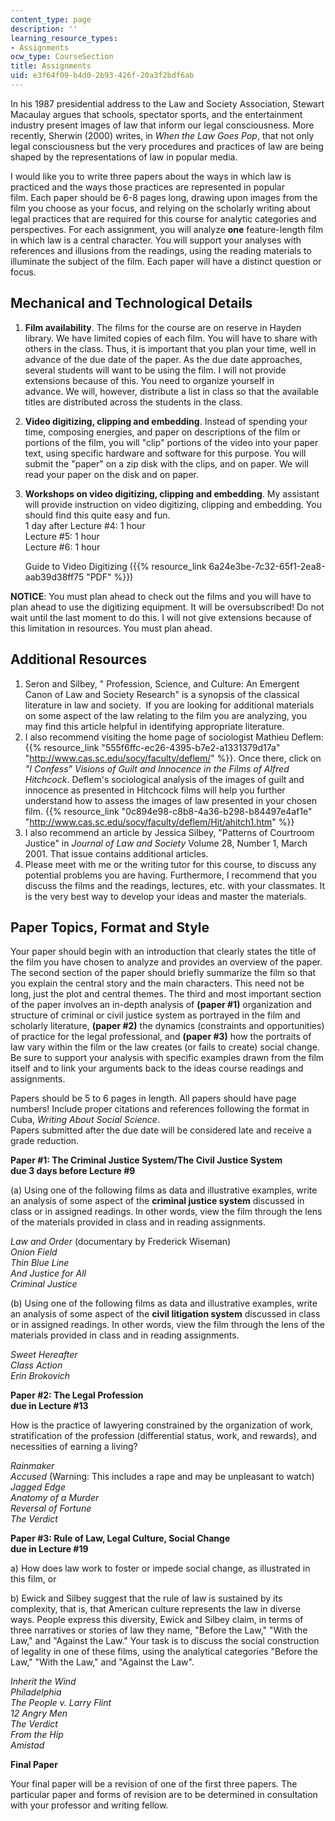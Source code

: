 ```yaml
---
content_type: page
description: ''
learning_resource_types:
- Assignments
ocw_type: CourseSection
title: Assignments
uid: e3f64f09-b4d0-2b93-426f-20a3f2bdf6ab
---
```


In his 1987 presidential address to the Law and Society Association, Stewart Macaulay argues that schools, spectator sports, and the entertainment industry present images of law that inform our legal consciousness. More recently, Sherwin (2000) writes, in _When the Law Goes Pop_, that not only legal consciousness but the very procedures and practices of law are being shaped by the representations of law in popular media.  

I would like you to write three papers about the ways in which law is practiced and the ways those practices are represented in popular film. Each paper should be 6-8 pages long, drawing upon images from the film you choose as your focus, and relying on the scholarly writing about legal practices that are required for this course for analytic categories and perspectives. For each assignment, you will analyze **one** feature-length film in which law is a central character. You will support your analyses with references and illusions from the readings, using the reading materials to illuminate the subject of the film. Each paper will have a distinct question or focus.

Mechanical and Technological Details
------------------------------------

1.  **Film availability**. The films for the course are on reserve in Hayden library. We have limited copies of each film. You will have to share with others in the class. Thus, it is important that you plan your time, well in advance of the due date of the paper. As the due date approaches, several students will want to be using the film. I will not provide extensions because of this. You need to organize yourself in advance. We will, however, distribute a list in class so that the available titles are distributed across the students in the class.
2.  **Video digitizing, clipping and embedding**. Instead of spending your time, composing energies, and paper on descriptions of the film or portions of the film, you will "clip" portions of the video into your paper text, using specific hardware and software for this purpose. You will submit the "paper" on a zip disk with the clips, and on paper. We will read your paper on the disk and on paper.
3.  **Workshops on video digitizing, clipping and embedding**. My assistant will provide instruction on video digitizing, clipping and embedding. You should find this quite easy and fun.  
    1 day after Lecture #4: 1 hour  
    Lecture #5: 1 hour  
    Lecture #6: 1 hour  
      
    Guide to Video Digitizing ({{% resource_link 6a24e3be-7c32-65f1-2ea8-aab39d38ff75 "PDF" %}})

**NOTICE**: You must plan ahead to check out the films and you will have to plan ahead to use the digitizing equipment. It will be oversubscribed! Do not wait until the last moment to do this. I will not give extensions because of this limitation in resources. You must plan ahead.

Additional Resources
--------------------

1.  Seron and Silbey, " Profession, Science, and Culture: An Emergent Canon of Law and Society Research" is a synopsis of the classical literature in law and society.  If you are looking for additional materials on some aspect of the law relating to the film you are analyzing, you may find this article helpful in identifying appropriate literature.
2.  I also recommend visiting the home page of sociologist Mathieu Deflem: {{% resource_link "555f6ffc-ec26-4395-b7e2-a1331379d17a" "http://www.cas.sc.edu/socy/faculty/deflem/" %}}. Once there, click on _"I Confess" Visions of Guilt and Innocence in the Films of Alfred Hitchcock_. Deflem's sociological analysis of the images of guilt and innocence as presented in Hitchcock films will help you further understand how to assess the images of law presented in your chosen film. {{% resource_link "0c894e98-c8b8-4a36-b298-b84497e4af1e" "http://www.cas.sc.edu/socy/faculty/deflem/Hit/ahitch1.htm" %}}
3.  I also recommend an article by Jessica Silbey, "Patterns of Courtroom Justice" in _Journal of_ _Law and Society_ Volume 28, Number 1, March 2001. That issue contains additional articles.
4.  Please meet with me or the writing tutor for this course, to discuss any potential problems you are having. Furthermore, I recommend that you discuss the films and the readings, lectures, etc. with your classmates. It is the very best way to develop your ideas and master the materials.

Paper Topics, Format and Style
------------------------------

Your paper should begin with an introduction that clearly states the title of the film you have chosen to analyze and provides an overview of the paper. The second section of the paper should briefly summarize the film so that you explain the central story and the main characters. This need not be long, just the plot and central themes. The third and most important section of the paper involves an in-depth analysis of **(paper #1)** organization and structure of criminal or civil justice system as portrayed in the film and scholarly literature, **(paper #2)** the dynamics (constraints and opportunities) of practice for the legal professional, and **(paper #3)** how the portraits of law vary within the film or the law creates (or fails to create) social change. Be sure to support your analysis with specific examples drawn from the film itself and to link your arguments back to the ideas course readings and assignments.

Papers should be 5 to 6 pages in length. All papers should have page numbers! Include proper citations and references following the format in Cuba, _Writing About Social Science_.  
Papers submitted after the due date will be considered late and receive a grade reduction.

**Paper #1: The Criminal Justice System/The Civil Justice System  
due 3 days before Lecture #9**

(a) Using one of the following films as data and illustrative examples, write an analysis of some aspect of the **criminal justice system** discussed in class or in assigned readings. In other words, view the film through the lens of the materials provided in class and in reading assignments.

_Law and Order_ (documentary by Frederick Wiseman)  
_Onion Field  
Thin Blue Line  
And Justice for All  
Criminal Justice_

(b) Using one of the following films as data and illustrative examples, write an analysis of some aspect of the **civil litigation system** discussed in class or in assigned readings. In other words, view the film through the lens of the materials provided in class and in reading assignments.

_Sweet Hereafter  
Class Action  
Erin Brokovich_

**Paper #2: The Legal Profession  
due in Lecture #13**

How is the practice of lawyering constrained by the organization of work, stratification of the profession (differential status, work, and rewards), and necessities of earning a living?

_Rainmaker  
Accused_ (Warning: This includes a rape and may be unpleasant to watch)  
_Jagged Edge  
Anatomy of a Murder  
Reversal of Fortune  
The Verdict_

**Paper #3: Rule of Law, Legal Culture, Social Change  
due in Lecture #19**

a) How does law work to foster or impede social change, as illustrated in this film, or

b) Ewick and Silbey suggest that the rule of law is sustained by its complexity, that is, that American culture represents the law in diverse ways. People express this diversity, Ewick and Silbey claim, in terms of three narratives or stories of law they name, "Before the Law," "With the Law," and "Against the Law." Your task is to discuss the social construction of legality in one of these films, using the analytical categories "Before the Law," "With the Law," and "Against the Law".

_Inherit the Wind  
Philadelphia  
The People v. Larry Flint  
12 Angry Men  
The Verdict  
From the Hip  
Amistad_

**Final Paper**

Your final paper will be a revision of one of the first three papers. The particular paper and forms of revision are to be determined in consultation with your professor and writing fellow.